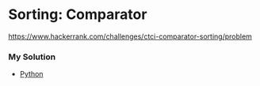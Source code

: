 # Sorting: Comparator

https://www.hackerrank.com/challenges/ctci-comparator-sorting/problem

### My Solution

- [Python](comparator.py)